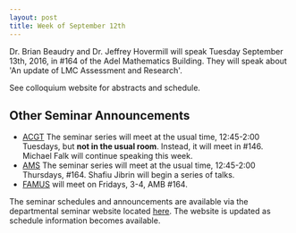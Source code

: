 ```yaml
---
layout: post
title: Week of September 12th
---
```


Dr. Brian Beaudry and Dr. Jeffrey Hovermill will speak Tuesday September 13th, 2016, in #164 of the Adel Mathematics Building.
They will speak about 'An update of LMC Assessment and Research'.

See colloquium website for abstracts and schedule.

## Other Seminar Announcements ##

- [ACGT](acgtFall2016) The seminar series will meet at the usual time, 12:45-2:00 Tuesdays, 
   but <strong>not in the usual room</strong>.  Instead, it will meet in #146.
    Michael Falk will continue speaking this week.
- [AMS](amsFall2016) The seminar series will meet at the usual time, 12:45-2:00 Thursdays, 
   #164. Shafiu Jibrin will begin a series of talks.
- [FAMUS](famusFall2016) will meet on Fridays, 3-4, AMB #164.  

The seminar schedules and announcements are available via the departmental seminar 
website located [here](http://naumathstat.github.io/seminars).
The website is updated as  schedule information becomes available.
